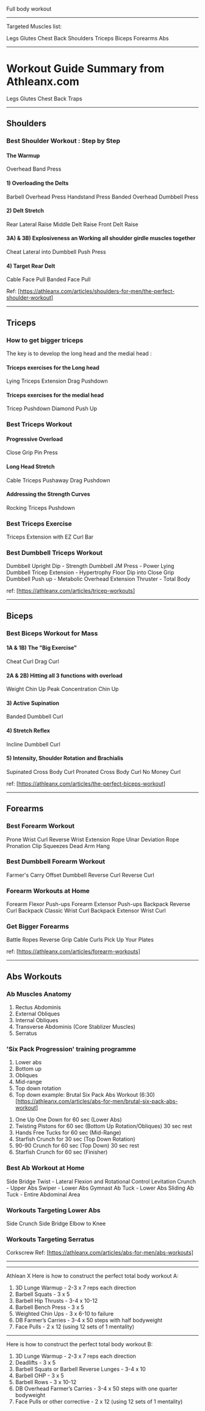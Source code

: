 Full body workout

---

Targeted Muscles list:

Legs
Glutes
Chest
Back
Shoulders
Triceps
Biceps
Forearms
Abs

---
# Workout Guide Summary from Athleanx.com


Legs
Glutes
Chest
Back
Traps

---

## Shoulders
### Best Shoulder Workout : Step by Step
#### The Warmup
Overhead Band Press
#### 1) Overloading the Delts
Barbell Overhead Press
Handstand Press
Banded Overhead Dumbbell Press
#### 2) Delt Stretch
Rear Lateral Raise
Middle Delt Raise
Front Delt Raise
#### 3A) & 3B) Explosiveness an Working all shoulder girdle muscles together
Cheat Lateral into Dumbbell Push Press
#### 4) Target Rear Delt
Cable Face Pull
Banded Face Pull

Ref: [https://athleanx.com/articles/shoulders-for-men/the-perfect-shoulder-workout]

---

## Triceps
### How to get bigger triceps
The key is to develop the long head and the medial head :
#### Triceps exercises for the Long head
Lying Triceps Extension
Drag Pushdown
#### Triceps exercises for the medial head
Tricep Pushdown
Diamond Push Up
### Best Triceps Workout
#### Progressive Overload
Close Grip Pin Press
#### Long Head Stretch
Cable Triceps Pushaway
Drag Pushdown
#### Addressing the Strength Curves
Rocking Triceps Pushdown
### Best Triceps Exercise
Triceps Extension with EZ Curl Bar
### Best Dumbbell Triceps Workout
Dumbbell Upright Dip - Strength
Dumbbell JM Press - Power
Lying Dumbbell Tricep Extension - Hypertrophy
Floor Dip into Close Grip Dumbbell Push up - Metabolic
Overhead Extension Thruster - Total Body

ref: [https://athleanx.com/articles/tricep-workouts]

---

## Biceps
### Best Biceps Workout for Mass
#### 1A & 1B) The "Big Exercise"
Cheat Curl
Drag Curl
#### 2A & 2B) Hitting all 3 functions with overload
Weight Chin Up
Peak Concentration Chin Up
#### 3) Active Supination
Banded Dumbbell Curl
#### 4) Stretch Reflex
Incline Dumbbell Curl
#### 5) Intensity, Shoulder Rotation and Brachialis
Supinated Cross Body Curl
Pronated Cross Body Curl
No Money Curl

ref: [https://athleanx.com/articles/the-perfect-biceps-workout]

---

## Forearms
### Best Forearm Workout
Prone Wrist Curl
Reverse Wrist Extension
Rope Ulnar Deviation
Rope Pronation
Clip Squeezes
Dead Arm Hang
### Best Dumbbell Forearm Workout
Farmer's Carry
Offset Dumbbell Reverse Curl
Reverse Curl
### Forearm Workouts at Home
Forearm Flexor Push-ups
Forearm Extensor Push-ups
Backpack Reverse Curl
Backpack Classic Wrist Curl
Backpack Extensor Wrist Curl
### Get Bigger Forearms
Battle Ropes
Reverse Grip Cable Curls
Pick Up Your Plates

ref: [https://athleanx.com/articles/forearm-workouts]

---

## Abs Workouts
### Ab Muscles Anatomy
1. Rectus Abdominis
2. External Obliques
3. Internal Obliques
4. Transverse Abdominis (Core Stablizer Muscles)
5. Serratus
### 'Six Pack Progression' training programme
1. Lower abs
2. Bottom up
3. Obliques
4. Mid-range
5. Top down rotation
6. Top down
example:
Brutal Six Pack Abs Workout (6:30) [https://athleanx.com/articles/abs-for-men/brutal-six-pack-abs-workout]
1) One Up One Down for 60 sec (Lower Abs)
2) Twisting Pistons for 60 sec (Bottom Up Rotation/Obliques)
30 sec rest
3) Hands Free Tucks for 60 sec (Mid-Range)
4) Starfish Crunch for 30 sec (Top Down Rotation)
5) 90-90 Crunch for 60 sec (Top Down)
30 sec rest
6) Starfish Crunch for 60 sec (Finisher)
### Best Ab Workout at Home
Side Bridge Twist - Lateral Flexion and Rotational Control
Levitation Crunch - Upper Abs
Swiper - Lower Abs
Gymnast Ab Tuck - Lower Abs
Sliding Ab Tuck - Entire Abdominal Area
### Workouts Targeting Lower Abs
Side Crunch
Side Bridge
Elbow to Knee
### Workouts Targeting Serratus
Corkscrew
Ref: [https://athleanx.com/articles/abs-for-men/abs-workouts]




---


---

Athlean X
Here is how to construct the perfect total body workout A:
1. 3D Lunge Warmup - 2-3 x 7 reps each direction
2. Barbell Squats - 3 x 5
3.  Barbell Hip Thrusts - 3-4 x 10-12 
4. Barbell Bench Press - 3 x 5 
5. Weighted Chin Ups - 3 x 6-10 to failure 
6. DB Farmer’s Carries - 3-4 x 50 steps with half bodyweight
7. Face Pulls - 2 x 12 (using 12 sets of 1 mentality)
---
Here is how to construct the perfect total body workout B:
1. 3D Lunge Warmup - 2-3 x 7 reps each direction
2. Deadlifts - 3 x 5
3. Barbell Squats or Barbell Reverse Lunges - 3-4 x 10
4. Barbell OHP - 3 x 5
5. Barbell Rows - 3 x 10-12
6. DB Overhead Farmer’s Carries - 3-4 x 50 steps with one quarter bodyweight
7. Face Pulls or other corrective - 2 x 12 (using 12 sets of 1 mentality)
<!--stackedit_data:
eyJoaXN0b3J5IjpbLTExMDE0Mzk0MjEsLTkxMTU1ODc5MSw0NT
U4MjgzODEsLTIxMTg2NjEwNThdfQ==
-->